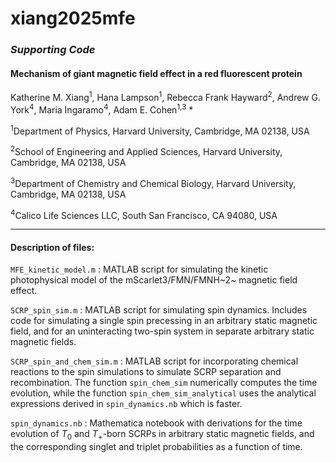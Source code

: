 # xiang2025mfe

### *Supporting Code*

#### Mechanism of giant magnetic field effect in a red fluorescent protein

Katherine M. Xiang<sup>1</sup>, Hana Lampson<sup>1</sup>, Rebecca Frank Hayward<sup>2</sup>, Andrew G. York<sup>4</sup>, Maria Ingaramo<sup>4</sup>, Adam E. Cohen<sup>1,3</sup> * 

<sup>1</sup>Department of Physics, Harvard University, Cambridge, MA 02138, USA

<sup>2</sup>School of Engineering and Applied Sciences, Harvard University, Cambridge, MA 02138, USA

<sup>3</sup>Department of Chemistry and Chemical Biology, Harvard University, Cambridge, MA 02138, USA

<sup>4</sup>Calico Life Sciences LLC, South San Francisco, CA 94080, USA

---

#### Description of files:

`MFE_kinetic_model.m` : MATLAB script for simulating the kinetic photophysical model of the mScarlet3/FMN/FMNH~2~ magnetic field effect. 

`SCRP_spin_sim.m` : MATLAB script for simulating spin dynamics. Includes code for simulating a single spin precessing in an arbitrary static magnetic field, and for an uninteracting two-spin system in separate arbitrary static magnetic fields. 

`SCRP_spin_and_chem_sim.m` : MATLAB script for incorporating chemical reactions to the spin simulations to simulate SCRP separation and recombination. The function `spin_chem_sim` numerically computes the time evolution, while the function `spin_chem_sim_analytical` uses the analytical expressions derived in `spin_dynamics.nb` which is faster.

`spin_dynamics.nb` : Mathematica notebook with derivations for the time evolution of  $T_0$ and $T_+$-born SCRPs in arbitrary static magnetic fields, and the corresponding singlet and triplet probabilities as a function of time. 
